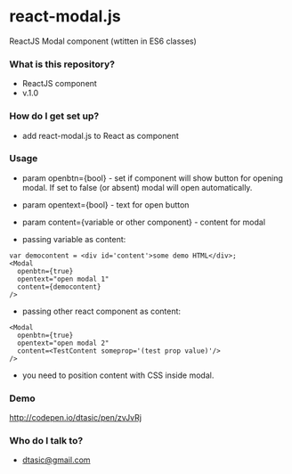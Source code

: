 # react-modal.js #

ReactJS Modal component (wtitten in ES6 classes)

### What is this repository? ###

* ReactJS component
* v.1.0

### How do I get set up? ###

* add react-modal.js to React as component

### Usage ###

* param openbtn={bool} - set if component will show button for opening modal. If set to false (or absent) modal will open automatically.
* param opentext={bool} - text for open button
* param content={variable or other component} - content for modal

* passing variable as content:
```
var democontent = <div id='content'>some demo HTML</div>;
<Modal
  openbtn={true}
  opentext="open modal 1"
  content={democontent}
/>

```

* passing other react component as content:
```
<Modal
  openbtn={true}
  opentext="open modal 2"
  content=<TestContent someprop='(test prop value)'/>
/>

```

* you need to position content with CSS inside modal.

### Demo ###

http://codepen.io/dtasic/pen/zvJvRj

### Who do I talk to? ###

* dtasic@gmail.com
